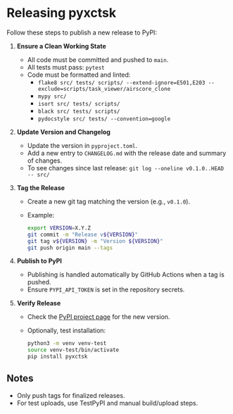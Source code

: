 # Releasing pyxctsk

Follow these steps to publish a new release to PyPI:

1. **Ensure a Clean Working State**
   - All code must be committed and pushed to `main`.
   - All tests must pass: `pytest`
   - Code must be formatted and linted:
     - `flake8 src/ tests/ scripts/ --extend-ignore=E501,E203 --exclude=scripts/task_viewer/airscore_clone`
     - `mypy src/`
     - `isort src/ tests/ scripts/`
     - `black src/ tests/ scripts/`
     - `pydocstyle src/ tests/ --convention=google`

2. **Update Version and Changelog**
   - Update the version in `pyproject.toml`.
   - Add a new entry to `CHANGELOG.md` with the release date and summary of changes.
   - To see changes since last release: `git log --oneline v0.1.0..HEAD -- src/`

3. **Tag the Release**
   - Create a new git tag matching the version (e.g., `v0.1.0`).
   - Example:

     ```bash
     export VERSION=X.Y.Z
     git commit -m "Release v${VERSION}"
     git tag v${VERSION} -m "Version ${VERSION}"
     git push origin main --tags
     ```

4. **Publish to PyPI**
   - Publishing is handled automatically by GitHub Actions when a tag is pushed.
   - Ensure `PYPI_API_TOKEN` is set in the repository secrets.

5. **Verify Release**
   - Check the [PyPI project page](https://pypi.org/project/pyxctsk/) for the new version.
   - Optionally, test installation:

     ```bash
     python3 -m venv venv-test
     source venv-test/bin/activate
     pip install pyxctsk
     ```

## Notes

- Only push tags for finalized releases.
- For test uploads, use TestPyPI and manual build/upload steps.

